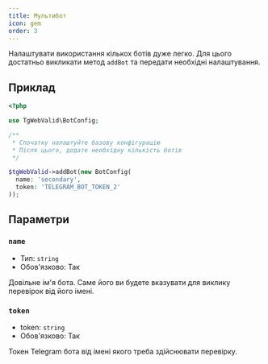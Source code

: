 ```yaml
---
title: Мультибот
icon: gem
order: 3
---
```


Налаштувати використання кількох ботів дуже легко. Для цього достатньо викликати метод `addBot` та передати необхідні налаштування.

## Приклад

```php
<?php

use TgWebValid\BotConfig;

/**
 * Спочатку налаштуйте базову конфігурацію
 * Після цього, додате необхідну кількість ботів
 */

$tgWebValid->addBot(new BotConfig(
  name: 'secondary',
  token: 'TELEGRAM_BOT_TOKEN_2'
));
```

## Параметри

### `name`
- Тип: `string`
- Обов'язково: Так

Довільне ім'я бота. Саме його ви будете вказувати для виклику перевірок від його імені.

### `token`
- token: `string`
- Обов'язково: Так

Токен Telegram бота від імені якого треба здійснювати перевірку.